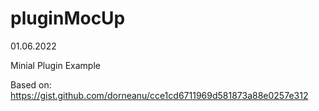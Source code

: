 # pluginMocUp
01.06.2022

Minial Plugin Example

Based on: https://gist.github.com/dorneanu/cce1cd6711969d581873a88e0257e312
